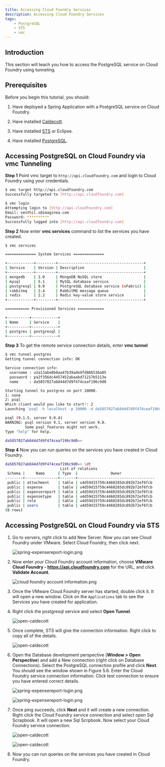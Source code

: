 ```yaml
---
title: Accessing Cloud Foundry Services
description: Accessing Cloud Foundry Services
tags:
    - PostgreSQL
    - STS
    - vmc
---
```


## Introduction
This section will teach you how to access the PostgreSQL service on Cloud Foundry using tunneling.

## Prerequisites
Before you begin this tutorial, you should:

1.  Have deployed a Spring Application with a PostgreSQL service on Cloud Foundry.

2.  Have installed [Caldecott](/tools/vmc/caldecott.html).

3.  Have installed [STS](http://www.springsource.org/spring-tool-suite-download) or Eclipse.

4.  Have installed [PostgreSQL](http://www.postgresql.org/download/).

## Accessing PostgreSQL on Cloud Foundry via vmc Tunneling

**Step 1**  Point vmc target to `http://api.cloudfoundry.com` and login to Cloud Foundry using your credentials.

```bash
$ vmc target http://api.cloudfoundry.com
Successfully targeted to [http://api.cloudfoundry.com]

$ vmc login
Attempting login to [http://api.cloudfoundry.com]
Email: senthil.s@imaginea.com
Password: **********
Successfully logged into [http://api.cloudfoundry.com]
```

**Step 2** Now enter **vmc services** command to list the services you have created.

```bash
$ vmc services

============== System Services ==============

+------------+---------+---------------------------------------+
| Service    | Version | Description                           |
+------------+---------+---------------------------------------+
| mongodb    | 2.0     | MongoDB NoSQL store                   |
| mysql      | 5.1     | MySQL database service                |
| postgresql | 9.0     | PostgreSQL database service (vFabric) |
| rabbitmq   | 2.4     | RabbitMQ message queue                |
| redis      | 2.2     | Redis key-value store service         |
+------------+---------+---------------------------------------+

=========== Provisioned Services ============

+----------+------------+
| Name     | Service    |
+----------+------------+
| postgres | postgresql |
+----------+------------+

```

**Step 3** To get the remote service connection details, enter **vmc tunnel <data service name>**

```bash
$ vmc tunnel postgres
Getting tunnel connection info: OK

Service connection info:
  username : u2a13abe8b0aa47b39ade9fd886536a05
  password : pa2f356dc4457452abaabd71217b5113e
  name     : da5857027ab844d7d9f474ceaf196c9d0

Starting tunnel to postgres on port 10000.
1: none
2: psql
Which client would you like to start?: 2
Launching 'psql -h localhost -p 10000 -d da5857027ab844d7d9f474ceaf196c9d0 -U u2a13abe8b0aa47b39ade9fd886536a05 -w'

psql (9.1.5, server 9.0.4)
WARNING: psql version 9.1, server version 9.0.
         Some psql features might not work.
Type "help" for help.

da5857027ab844d7d9f474ceaf196c9d0=>

```

**Step 4** Now you can run queries on the services you have created in Cloud Foundry.

```bash
da5857027ab844d7d9f474ceaf196c9d0=> \dt
                         List of relations
 Schema |     Name      | Type  |               Owner
--------+---------------+-------+-----------------------------------
 public | attachment    | table | u4d59d15759c4460285dc892b72ef6fcb
 public | expense       | table | u4d59d15759c4460285dc892b72ef6fcb
 public | expensereport | table | u4d59d15759c4460285dc892b72ef6fcb
 public | expensetype   | table | u4d59d15759c4460285dc892b72ef6fcb
 public | role          | table | u4d59d15759c4460285dc892b72ef6fcb
 public | users         | table | u4d59d15759c4460285dc892b72ef6fcb
(6 rows)
```

## Accessing PostgreSQL on Cloud Foundry via STS

1. Go to servers, right click to add New Server. Now you can see Cloud Foundry under VMware. Select Cloud Foundry, then click next.

    ![spring-expensereport-login.png](/images/spring_tutorial/cloud_foundry.png)

2. Now enter your Cloud Foundry account information,  choose **VMware Cloud Foundry - https://api.cloudfoundry.com** for the URL, and click **Validate Account**.

    ![cloud foundry account information.png](/images/spring_tutorial/cloud_foundry_account.png)

3. Once the VMware Cloud Foundry server has started, double click it. It will open a new window. Click on the `Applications` tab to see the Services you have created for application.

4. Right click the postgresql service and select **Open Tunnel**.

    ![open-caldecott](/images/spring_tutorial/open_tunnel.png)

5. Once complete, STS will give the connection information. Right click to copy all of the details.

    ![open-caldecott](/images/spring_tutorial/caldecott_info.png)

6. Open the Database development perspective (**Window > Open Perspective**) and add a New connection (right click on Database Connections). Select the PostgreSQL connection profile and click **Next**. You should see the window shown in Figure 5.6. Enter the Cloud Foundry service connection information. Click test connection to ensure you have entered correct details.

    ![spring-expensereport-login.png](/images/spring_tutorial/open_service_in_local.png)

    ![spring-expensereport-login.png](/images/spring_tutorial/enter_cloud_foundry_service_auth_details.png)

7. Once ping succeeds, click **Next** and it will create a new connection. Right click the Cloud Foundry service connection and select open Sql Scrapbook. It will open a new Sql Scrpbook. Now select your Cloud Foundry service connection.

    ![open-caldecott](/images/spring_tutorial/ping_succeed.png)

    ![open-caldecott](/images/spring_tutorial/sql-scrapbook.png)

8. Now you can run queries on the services you have created in Cloud Foundry.
